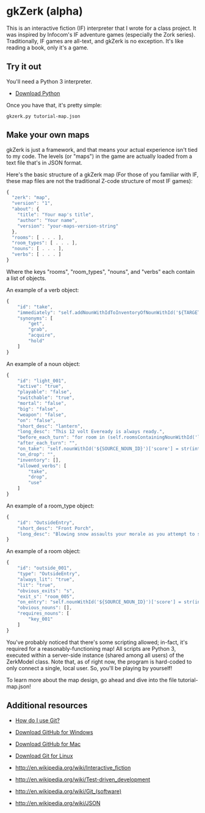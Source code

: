 gkZerk (alpha)
==============

This is an interactive fiction (IF) interpreter that I wrote for a class project. It was inspired by Infocom's IF adventure games (especially the Zork series). Traditionally, IF games are all-text, and gkZerk is no exception. It's like reading a book, only it's a game.

Try it out
----------

You'll need a Python 3 interpreter.

* [Download Python]

Once you have that, it's pretty simple:

```
gkzerk.py tutorial-map.json
```

Make your own maps
------------------

gkZerk is just a framework, and that means your actual experience isn't tied to my code. The levels (or "maps") in the game are actually loaded from a text file that's in JSON format.

Here's the basic structure of a gkZerk map (For those of you familiar with IF, these map files are not the traditional Z-code structure of most IF games):

```javascript
{
  "zerk": "map",
  "version": "1",
  "about": {
    "title": "Your map's title",
    "author": "Your name",
    "version": "your-maps-version-string"
  },
  "rooms": [ . . . ],
  "room_types": [ . . . ],
  "nouns": [ . . . ],
  "verbs": [ . . . ]
}
``` 

Where the keys "rooms", "room_types", "nouns", and "verbs" each contain a list of objects.

An example of a verb object:

```javascript
{
    "id": "take",
    "immediately": "self.addNounWithIdToInventoryOfNounWithId('${TARGET_NOUN_ID}', '${SOURCE_NOUN_ID}'); self.removeNounWithIdFromRoomWithId('${TARGET_NOUN_ID}', self.roomsContainingNounWithId('${SOURCE_NOUN_ID}')[0]['id']) if self.nounWithId('${TARGET_NOUN_ID}')['big'] == 'false' else self.sendNotificationToNoun('You can\\'t pick that up!', self.nounWithId('${SOURCE_NOUN_ID}'))",
    "synonyms": [
        "get",
        "grab",
        "acquire",
        "hold"
    ]
}
```

An example of a noun object:

```javascript
{
    "id": "light_001",
    "active": "true",
    "playable": "false",
    "switchable": "true",
    "mortal": "false",
    "big": "false",
    "weapon": "false",
    "on": "false",
    "short_desc": "lantern",
    "long_desc": "This 12 volt Eveready is always ready.",
    "before_each_turn": "for room in (self.roomsContainingNounWithId('light_001')): self.setLitInRoomWithId(room['id'], False) if (self.nounWithId('light_001')['on'] == 'false') and (room['always_lit'] == 'false') else self.setLitInRoomWithId(room['id'], True)",
    "after_each_turn": "",
    "on_take": "self.nounWithId('${SOURCE_NOUN_ID}')['score'] = str(int(self.nounWithId('${SOURCE_NOUN_ID}')['score']) + 5)",
    "on_drop": "",
    "inventory": [],
    "allowed_verbs": [
        "take",
        "drop",
        "use"
    ]
}
```

An example of a room_type object:

```javascript
{
    "id": "OutsideEntry",
    "short_desc": "Front Porch",
    "long_desc": "Blowing snow assaults your morale as you attempt to stay warm on the front porch of a large building. It looks as if the residence was constructed methodically, in the middle of an evergreen forest, with no obvious roads in sight. Well, at least you don't feel trapped inside of that silly house anymore. That silly, warm house. Ah, what fun it was."
}
```

An example of a room object:

```javascript
{
    "id": "outside_001",
    "type": "OutsideEntry",
    "always_lit": "true",
    "lit": "true",
    "obvious_exits": "s",
    "exit_s": "room_005",
    "on_entry": "self.nounWithId('${SOURCE_NOUN_ID}')['score'] = str(int(self.nounWithId('${SOURCE_NOUN_ID}')['score']) + 10); self.nounWithId('${SOURCE_NOUN_ID}')['game_state'] = 'finished_won'",
    "obvious_nouns": [],
    "requires_nouns": [
        "key_001"
    ]
}
```

You've probably noticed that there's some scripting allowed; in-fact, it's required for a reasonably-functioning map! All scripts are Python 3, executed within a server-side instance (shared among all users) of the ZerkModel class. Note that, as of right now, the program is hard-coded to only connect a single, local user. So, you'll be playing by yourself!

To learn more about the map design, go ahead and dive into the file tutorial-map.json!

Additional resources
--------------------

* [How do I use Git?]

* [Download GitHub for Windows]

* [Download GitHub for Mac]

* [Download Git for Linux]

* http://en.wikipedia.org/wiki/Interactive_fiction

* http://en.wikipedia.org/wiki/Test-driven_development

* http://en.wikipedia.org/wiki/Git_(software)

* http://en.wikipedia.org/wiki/JSON

  [Download Python]: http://www.python.org/getit/
  [How do I use Git?]: http://git-scm.com/documentation
  [Download GitHub for Windows]: http://windows.github.com/
  [Download GitHub for Mac]: http://mac.github.com/
  [Download Git for Linux]: http://git-scm.com/download/linux

